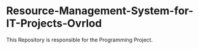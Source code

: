 # Resource-Management-System-for-IT-Projects-Ovrlod
This Repository is responsible for the Programming Project.
